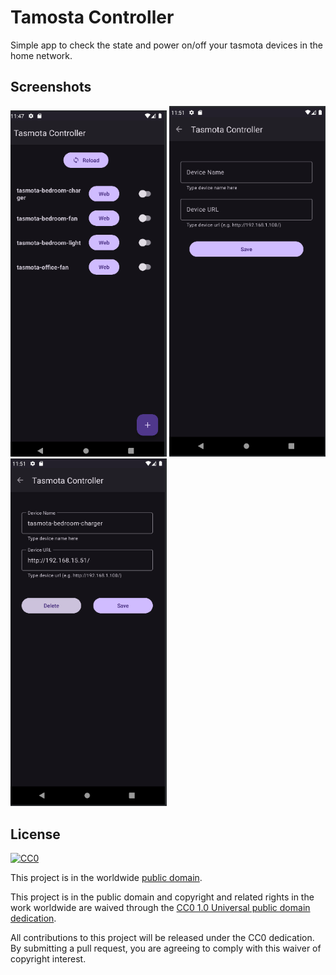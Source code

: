# Tamosta Controller

Simple app to check the state and power on/off your tasmota devices in the home network.


## Screenshots
<img src="screenshots/main.png" width="250" />
<img src="screenshots/add.png" width="250" />
<img src="screenshots/edit.png" width="250" />

## License ##

[![CC0](https://licensebuttons.net/p/zero/1.0/88x31.png)](https://creativecommons.org/publicdomain/zero/1.0/)

This project is in the worldwide [public domain](LICENSE).

This project is in the public domain and copyright and related rights in the work worldwide are waived through the [CC0 1.0 Universal public domain dedication](https://creativecommons.org/publicdomain/zero/1.0/).

All contributions to this project will be released under the CC0 dedication. By submitting a pull request, you are agreeing to comply with this waiver of copyright interest.